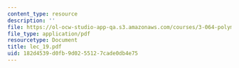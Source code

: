 ```yaml
---
content_type: resource
description: ''
file: https://ol-ocw-studio-app-qa.s3.amazonaws.com/courses/3-064-polymer-engineering-fall-2003/182d4539d0fb9d0255127cade0db4e75_lec_19.pdf
file_type: application/pdf
resourcetype: Document
title: lec_19.pdf
uid: 182d4539-d0fb-9d02-5512-7cade0db4e75
---
```

